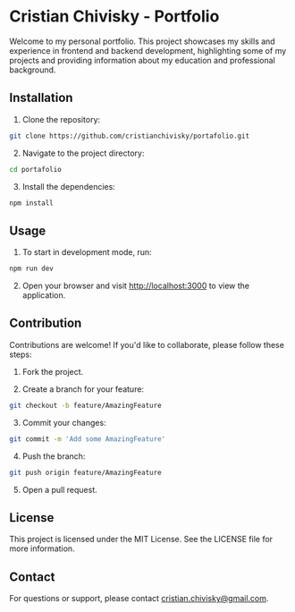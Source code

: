 # Cristian Chivisky - Portfolio

Welcome to my personal portfolio. This project showcases my skills and experience in frontend and backend development, highlighting some of my projects and providing information about my education and professional background.

## Installation

1. Clone the repository:
```bash
git clone https://github.com/cristianchivisky/portafolio.git
```

2. Navigate to the project directory:
```bash
cd portafolio
```

3. Install the dependencies:
```bash
npm install
```

## Usage

1. To start in development mode, run: 
```bash
npm run dev 
```

2. Open your browser and visit [http://localhost:3000](http://localhost:3000) to view the application.

## Contribution

Contributions are welcome! If you'd like to collaborate, please follow these steps:

1. Fork the project.

2. Create a branch for your feature:
```bash
git checkout -b feature/AmazingFeature
```

3. Commit your changes:
```bash
git commit -m 'Add some AmazingFeature'
```

4. Push the branch:
```bash
git push origin feature/AmazingFeature
```

5. Open a pull request.

## License

This project is licensed under the MIT License. See the LICENSE file for more information.

## Contact

For questions or support, please contact [cristian.chivisky@gmail.com](mailto:cristian.chivisky@gmail.com).